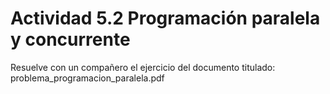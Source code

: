 # Actividad 5.2 Programación paralela y concurrente

Resuelve con un compañero el ejercicio del documento titulado: problema_programacion_paralela.pdf
